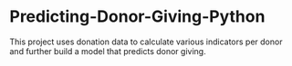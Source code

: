 # Predicting-Donor-Giving-Python
This project uses donation data to calculate various indicators per donor and further build a model that predicts donor giving.
